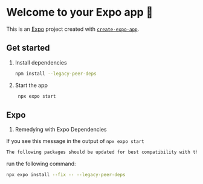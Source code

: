 # Welcome to your Expo app 👋

This is an [Expo](https://expo.dev) project created with [`create-expo-app`](https://www.npmjs.com/package/create-expo-app).

## Get started

1. Install dependencies

   ```bash
   npm install --legacy-peer-deps
   ```

2. Start the app

   ```bash
    npx expo start
   ```

## Expo

1. Remedying with Expo Dependencies

If you see this message in the output of `npx expo start`

```bash
The following packages should be updated for best compatibility with the installed expo version"
```

run the following command:

```bash
npx expo install --fix -- --legacy-peer-deps
```
